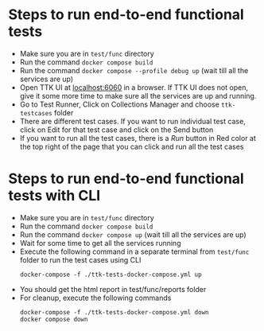 # Steps to run end-to-end functional tests

- Make sure you are in `test/func` directory
- Run the command `docker compose build`
- Run the command `docker compose --profile debug up` (wait till all the services are up)
- Open TTK UI at [localhost:6060](http://localhost:6060) in a browser. If TTK UI does not open, give it some more time to make sure all the services are up and running.
- Go to Test Runner, Click on Collections Manager and choose `ttk-testcases` folder
- There are different test cases. If you want to run individual test case, click on Edit for that test case and click on the Send button
- If you want to run all the test cases, there is a *Run* button in Red color at the top right of the page that you can click and run all the test cases

# Steps to run end-to-end functional tests with CLI
- Make sure you are in `test/func` directory
- Run the command `docker compose build`
- Run the command `docker compose up` (wait till all the services are up)
- Wait for some time to get all the services running
- Execute the following command in a separate terminal from `test/func` folder to run the test cases using CLI
    ```
    docker-compose -f ./ttk-tests-docker-compose.yml up
    ```
- You should get the html report in test/func/reports folder
- For cleanup, execute the following commands
    ```
    docker-compose -f ./ttk-tests-docker-compose.yml down
    docker compose down
    ```